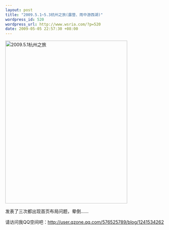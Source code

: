 ```yaml
--- 
layout: post
title: "2009.5.1~5.3杭州之旅(露营、雨中游西湖)"
wordpress_id: 520
wordpress_url: http://www.wsria.com/?p=520
date: 2009-05-05 22:57:30 +08:00
---
```

<a href="http://lh4.ggpht.com/_wEOi-oqPSNE/Sf-Wt72R4cI/AAAAAAAADus/6726CGxMrGk/s512/%E6%88%91%E5%9C%A8%E6%B2%B3%E5%9D%8A%E8%A1%97%E7%9A%84%E5%BF%A0%E4%B9%89%E4%BA%AD.jpg"><img title="驴友在杭州" src="http://lh4.ggpht.com/_wEOi-oqPSNE/Sf-Wt72R4cI/AAAAAAAADus/6726CGxMrGk/s512/%E6%88%91%E5%9C%A8%E6%B2%B3%E5%9D%8A%E8%A1%97%E7%9A%84%E5%BF%A0%E4%B9%89%E4%BA%AD.jpg" alt="2009.5.1杭州之旅" width="384" height="512" /></a>

发表了三次都出现首页布局问题，晕倒……

请访问我QQ空间吧：<a title="看看这个驴去杭州玩的怎么样" href="http://user.qzone.qq.com/576525789/blog/1241534262" target="_blank">http://user.qzone.qq.com/576525789/blog/1241534262</a>

